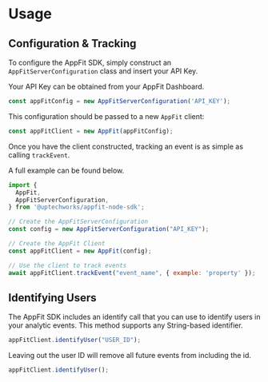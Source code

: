 # Usage

## Configuration & Tracking

To configure the AppFit SDK, simply construct an `AppFitServerConfiguration` class and insert your API Key.

Your API Key can be obtained from your AppFit Dashboard.

```javascript
const appFitConfig = new AppFitServerConfiguration('API_KEY');
```

This configuration should be passed to a new `AppFit` client:
```javascript
const appFitClient = new AppFit(appFitConfig);
```

Once you have the client constructed, tracking an event is as simple as calling `trackEvent`.

A full example can be found below.

```javascript
import {
  AppFit,
  AppFitServerConfiguration,
} from '@uptechworks/appfit-node-sdk';

// Create the AppFitServerConfiguration
const config = new AppFitServerConfiguration("API_KEY");

// Create the AppFit Client
const appFitClient = new AppFit(config);

// Use the client to track events
await appFitClient.trackEvent("event_name", { example: 'property' });
```

## Identifying Users

The AppFit SDK includes an identify call that you can use to identify users in your analytic events.
This method supports any String-based identifier.

```javascript
appFitClient.identifyUser("USER_ID");
```

Leaving out the user ID will remove all future events from including the id.

```javascript
appFitClient.identifyUser();
```
